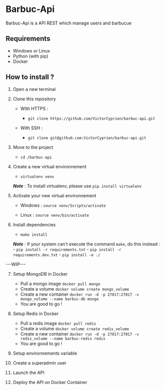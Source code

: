 # Barbuc-Api

Barbuc-Api is a API REST which manage users and barbucue

## Requirements
- Windows or Linux
- Python (with pip)
- Docker

## How to install ?

1. Open a new terminal
2. Clone this repository
    
    - With HTTPS :
        - `git clone https://github.com/VictorCyprien/barbuc-api.git`

    - With SSH :
        - `git clone git@github.com:VictorCyprien/barbuc-api.git`

3. Move to the project
    - `cd /barbuc-api`


4. Create a new virtual environnement
    - `virtualenv venv`
    
    ___Note___ : To install virtualenv, please use `pip install virtualenv`

5. Activate your new virtual environnement
    - Windows : `source venv/Scripts/activate`

    - Linux : `source venv/bin/activate`

6. Install dependencies
    - `make install`
    
    ___Note___ : If your system can't execute the command `make`, do this instead :
        - `pip install -r requirements.txt`
        - `pip install -r requirements.dev.txt`
        - `pip install -e ./`

---WIP---

7. Setup MongoDB in Docker
    - Pull a mongo image `docker pull mongo`
    - Create a volume `docker volume create mongo_volume`
    - Create a new container `docker run -d -p 27017:27017 -v mongo_volume --name barbuc-db mongo`
    - You are good to go !

8. Setup Redis in Docker
    - Pull a redis image `docker pull redis`
    - Create a volume `docker volume create redis_volume`
    - Create a new container `docker run -d -p 27017:27017 -v redis_volume --name barbuc-redis redis`
    - You are good to go !

9. Setup environnements variable

10. Create a superadmin user

11. Launch the API

12. Deploy the API on Docker Container